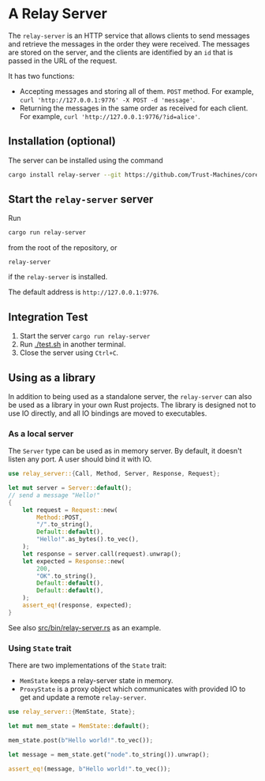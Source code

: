 # A Relay Server

The `relay-server` is an HTTP service that allows clients to send messages and retrieve the messages in the order they were received. The messages are stored on the server, and the clients are identified by an `id` that is passed in the URL of the request.

It has two functions:

- Accepting messages and storing all of them. `POST` method.
  For example, `curl 'http://127.0.0.1:9776' -X POST -d 'message'`.
- Returning the messages in the same order as received for each client.
  For example, `curl 'http://127.0.0.1:9776/?id=alice'`.

## Installation (optional)

The server can be installed using the command

```sh
cargo install relay-server --git https://github.com/Trust-Machines/core-eng
```

## Start the `relay-server` server

Run

```sh
cargo run relay-server
```

from the root of the repository, or

```
relay-server
```

if the `relay-server` is installed.

The default address is `http://127.0.0.1:9776`.

## Integration Test

1. Start the server `cargo run relay-server`
2. Run [./test.sh](./test.sh) in another terminal.
3. Close the server using `Ctrl+C`.

## Using as a library

In addition to being used as a standalone server, the `relay-server` can also be used as a library in your own Rust projects. The library is designed not to use IO directly, and all IO bindings are moved to executables.

### As a local server

The `Server` type can be used as in memory server. By default, it doesn't listen any port. A user
should bind it with IO.

```rust
use relay_server::{Call, Method, Server, Response, Request};

let mut server = Server::default();
// send a message "Hello!"
{
    let request = Request::new(
        Method::POST,
        "/".to_string(),
        Default::default(),
        "Hello!".as_bytes().to_vec(),
    );
    let response = server.call(request).unwrap();
    let expected = Response::new(
        200,
        "OK".to_string(),
        Default::default(),
        Default::default(),
    );
    assert_eq!(response, expected);
}
```

See also [src/bin/relay-server.rs](src/bin/relay-server.rs) as an example.

### Using `State` trait

There are two implementations of the `State` trait:
- `MemState` keeps a relay-server state in memory.
- `ProxyState` is a proxy object which communicates with provided IO to
  get and update a remote `relay-server`.

```rust
use relay_server::{MemState, State};

let mut mem_state = MemState::default();

mem_state.post(b"Hello world!".to_vec());

let message = mem_state.get("node".to_string()).unwrap();

assert_eq!(message, b"Hello world!".to_vec());
```
